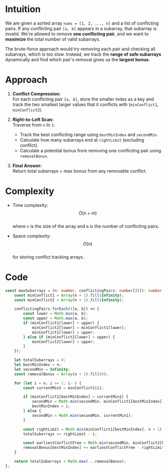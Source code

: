 # Intuition

We are given a sorted array `nums = [1, 2, ..., n]` and a list of conflicting pairs. If any conflicting pair `[a, b]` appears in a subarray, that subarray is invalid. We're allowed to remove **one conflicting pair**, and we want to **maximize** the total number of valid subarrays.

The brute-force approach would try removing each pair and checking all subarrays, which is too slow. Instead, we track the **range of safe subarrays** dynamically and find which pair's removal gives us the **largest bonus**.

# Approach

1. **Conflict Compression:**  
   For each conflicting pair `[a, b]`, store the smaller index as a key and track the two smallest larger values that it conflicts with (`minConflict1`, `minConflict2`).

2. **Right-to-Left Scan:**  
   Traverse from `n` to `1`:
   - Track the best conflicting range using `bestMinIndex` and `secondMin`.
   - Calculate how many subarrays end at `rightLimit` (excluding conflict).
   - Calculate a potential bonus from removing one conflicting pair using `removalBonus`.

3. **Final Answer:**  
   Return total subarrays + max bonus from any removable conflict.

# Complexity

- Time complexity:  
  $$O(n + m)$$  
  where `n` is the size of the array and `m` is the number of conflicting pairs.

- Space complexity:  
  $$O(n)$$  
  for storing conflict tracking arrays.

# Code

```typescript
const maxSubarrays = (n: number, conflictingPairs: number[][]): number => {
    const minConflict1 = Array(n + 1).fill(Infinity);
    const minConflict2 = Array(n + 1).fill(Infinity);

    conflictingPairs.forEach(([a, b]) => {
        const lower = Math.min(a, b);
        const upper = Math.max(a, b);
        if (minConflict1[lower] > upper) {
            minConflict2[lower] = minConflict1[lower];
            minConflict1[lower] = upper;
        } else if (minConflict2[lower] > upper) {
            minConflict2[lower] = upper;
        }
    });

    let totalSubarrays = 0;
    let bestMinIndex = n;
    let secondMin = Infinity;
    const removalBonus = Array(n + 1).fill(0);

    for (let i = n; i >= 1; i--) {
        const currentMin1 = minConflict1[i];

        if (minConflict1[bestMinIndex] > currentMin1) {
            secondMin = Math.min(secondMin, minConflict1[bestMinIndex]);
            bestMinIndex = i;
        } else {
            secondMin = Math.min(secondMin, currentMin1);
        }

        const rightLimit = Math.min(minConflict1[bestMinIndex], n + 1);
        totalSubarrays += rightLimit - i;

        const earliestConflictFree = Math.min(secondMin, minConflict2[bestMinIndex], n + 1);
        removalBonus[bestMinIndex] += earliestConflictFree - rightLimit;
    }

    return totalSubarrays + Math.max(...removalBonus);
};
```
